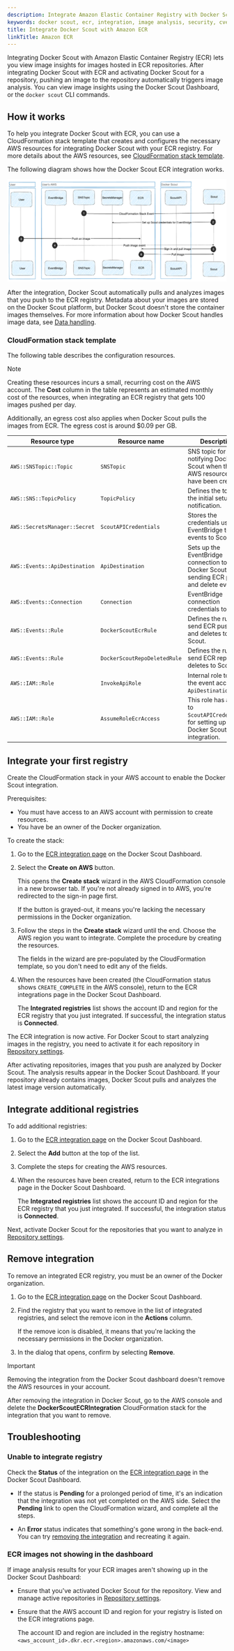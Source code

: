 ```yaml
---
description: Integrate Amazon Elastic Container Registry with Docker Scout
keywords: docker scout, ecr, integration, image analysis, security, cves
title: Integrate Docker Scout with Amazon ECR
linkTitle: Amazon ECR
---
```


Integrating Docker Scout with Amazon Elastic Container Registry (ECR) lets you
view image insights for images hosted in ECR repositories. After integrating
Docker Scout with ECR and activating Docker Scout for a repository, pushing an
image to the repository automatically triggers image analysis. You can view
image insights using the Docker Scout Dashboard, or the `docker scout` CLI
commands.

## How it works

To help you integrate Docker Scout with ECR, you can use a CloudFormation stack
template that creates and configures the necessary AWS resources for
integrating Docker Scout with your ECR registry. For more details about the AWS
resources, see [CloudFormation stack template](#cloudformation-stack-template).

The following diagram shows how the Docker Scout ECR integration works.

![How the ECR integration works](../../images/Scout-ECR.png)

After the integration, Docker Scout automatically pulls and analyzes images
that you push to the ECR registry. Metadata about your images are stored on the
Docker Scout platform, but Docker Scout doesn't store the container images
themselves. For more information about how Docker Scout handles image data, see
[Data handling](/manuals/scout/deep-dive/data-handling.md).

### CloudFormation stack template

The following table describes the configuration resources.

> [!NOTE]
>
> Creating these resources incurs a small, recurring cost on the AWS account.
> The **Cost** column in the table represents an estimated monthly cost of the
> resources, when integrating an ECR registry that gets 100 images pushed per day.
>
> Additionally, an egress cost also applies when Docker Scout pulls the images
> from ECR. The egress cost is around $0.09 per GB.

| Resource type                 | Resource name                 | Description                                                                                | Cost  |
| ----------------------------- | ----------------------------- | ------------------------------------------------------------------------------------------ | ----- |
| `AWS::SNSTopic::Topic`        | `SNSTopic`                    | SNS topic for notifying Docker Scout when the AWS resources have been created.             | Free  |
| `AWS::SNS::TopicPolicy`       | `TopicPolicy`                 | Defines the topic for the initial setup notification.                                      | Free  |
| `AWS::SecretsManager::Secret` | `ScoutAPICredentials`         | Stores the credentials used by EventBridge to fire events to Scout.                        | $0.42 |
| `AWS::Events::ApiDestination` | `ApiDestination`              | Sets up the EventBridge connection to Docker Scout for sending ECR push and delete events. | $0.01 |
| `AWS::Events::Connection`     | `Connection`                  | EventBridge connection credentials to Scout.                                               | Free  |
| `AWS::Events::Rule`           | `DockerScoutEcrRule`          | Defines the rule to send ECR pushes and deletes to Scout.                                  | Free  |
| `AWS::Events::Rule`           | `DockerScoutRepoDeletedRule`  | Defines the rule to send ECR repository deletes to Scout.                                  | Free  |
| `AWS::IAM::Role`              | `InvokeApiRole`               | Internal role to grant the event access to `ApiDestination`.                               | Free  |
| `AWS::IAM::Role`              | `AssumeRoleEcrAccess`         | This role has access to `ScoutAPICredentials` for setting up the Docker Scout integration. | Free  |

## Integrate your first registry

Create the CloudFormation stack in your AWS account to enable the Docker Scout
integration.

Prerequisites:

- You must have access to an AWS account with permission to create resources.
- You have be an owner of the Docker organization.

To create the stack:

1. Go to the [ECR integration page](https://scout.docker.com/settings/integrations/ecr/)
   on the Docker Scout Dashboard.
2. Select the **Create on AWS** button.

   This opens the **Create stack** wizard in the AWS CloudFormation console in
   a new browser tab. If you're not already signed in to AWS, you're redirected
   to the sign-in page first.

   If the button is grayed-out, it means you're lacking the necessary
   permissions in the Docker organization.

3. Follow the steps in the **Create stack** wizard until the end. Choose the
   AWS region you want to integrate. Complete the procedure by creating the
   resources.

   The fields in the wizard are pre-populated by the CloudFormation template,
   so you don't need to edit any of the fields.

4. When the resources have been created (the CloudFormation status shows
   `CREATE_COMPLETE` in the AWS console), return to the ECR integrations page
   in the Docker Scout Dashboard.

   The **Integrated registries** list shows the account ID and region for the
   ECR registry that you just integrated. If successful, the integration status
   is **Connected**.

The ECR integration is now active. For Docker Scout to start analyzing images
in the registry, you need to activate it for each repository in
[Repository settings](https://scout.docker.com/settings/repos/).

After activating repositories, images that you push are analyzed by Docker
Scout. The analysis results appear in the Docker Scout Dashboard.
If your repository already contains images, Docker Scout pulls and analyzes the
latest image version automatically.

## Integrate additional registries

To add additional registries:

1. Go to the [ECR integration page](https://scout.docker.com/settings/integrations/ecr/)
   on the Docker Scout Dashboard.
2. Select the **Add** button at the top of the list.
3. Complete the steps for creating the AWS resources.
4. When the resources have been created, return to the ECR integrations page in
   the Docker Scout Dashboard.

   The **Integrated registries** list shows the account ID and region for the
   ECR registry that you just integrated. If successful, the integration status
   is **Connected**.

Next, activate Docker Scout for the repositories that you want to analyze in
[Repository settings](https://scout.docker.com/settings/repos/).

## Remove integration

To remove an integrated ECR registry, you must be an owner of the Docker
organization.

1. Go to the [ECR integration page](https://scout.docker.com/settings/integrations/ecr/)
   on the Docker Scout Dashboard.
2. Find the registry that you want to remove in the list of integrated
   registries, and select the remove icon in the **Actions** column.

   If the remove icon is disabled, it means that you're lacking the necessary
   permissions in the Docker organization.

3. In the dialog that opens, confirm by selecting **Remove**.

> [!IMPORTANT]
>
> Removing the integration from the Docker Scout dashboard doesn't remove the
> AWS resources in your account.
>
> After removing the integration in Docker Scout, go to the AWS console and
> delete the **DockerScoutECRIntegration** CloudFormation stack for the integration
> that you want to remove.

## Troubleshooting

### Unable to integrate registry

Check the **Status** of the integration on the [ECR integration page](https://scout.docker.com/settings/integrations/ecr/)
in the Docker Scout Dashboard.

- If the status is **Pending** for a prolonged period of time, it's an
  indication that the integration was not yet completed on the AWS side. Select
  the **Pending** link to open the CloudFormation wizard, and complete all the
  steps.

- An **Error** status indicates that something's gone wrong in the back-end.
  You can try [removing the integration](#remove-integration) and recreating it
  again.

### ECR images not showing in the dashboard

If image analysis results for your ECR images aren't showing up in the Docker
Scout Dashboard:

- Ensure that you've activated Docker Scout for the repository. View and manage
  active repositories in [Repository settings](https://scout.docker.com/settings/repos/).

- Ensure that the AWS account ID and region for your registry is listed on the
  ECR integrations page.

  The account ID and region are included in the registry hostname:
  `<aws_account_id>.dkr.ecr.<region>.amazonaws.com/<image>`

